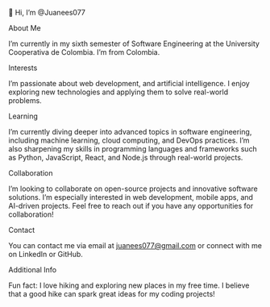 👋 Hi, I’m @Juanees077

About Me

I’m currently in my sixth semester of Software Engineering at the University Cooperativa de Colombia.
I’m from Colombia.

Interests

I’m passionate about web development, and artificial intelligence.
I enjoy exploring new technologies and applying them to solve real-world problems.

Learning

I’m currently diving deeper into advanced topics in software engineering, including machine learning, cloud computing, and DevOps practices.
I’m also sharpening my skills in programming languages and frameworks such as Python, JavaScript, React, and Node.js through real-world projects.

Collaboration

I’m looking to collaborate on open-source projects and innovative software solutions.
I’m especially interested in web development, mobile apps, and AI-driven projects. Feel free to reach out if you have any opportunities for collaboration!

Contact

You can contact me via email at juanees077@gmail.com or connect with me on LinkedIn or GitHub.

Additional Info

Fun fact: I love hiking and exploring new places in my free time.
I believe that a good hike can spark great ideas for my coding projects!
